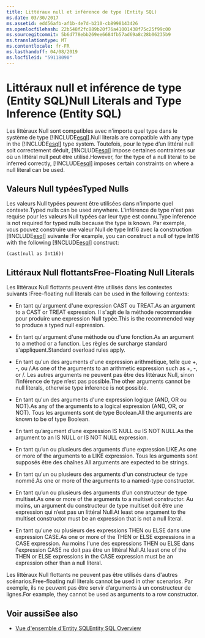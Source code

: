 ```yaml
---
title: Littéraux null et inférence de type (Entity SQL)
ms.date: 03/30/2017
ms.assetid: edd56afb-af1b-4e7d-b210-cb8998143426
ms.openlocfilehash: 22b548f2fc889b20f76a41001438f75c25f99c00
ms.sourcegitcommit: 5b6d778ebb269ee6684fb57ad69a8c28b06235b9
ms.translationtype: MT
ms.contentlocale: fr-FR
ms.lasthandoff: 04/08/2019
ms.locfileid: "59118090"
---
```

# <a name="null-literals-and-type-inference-entity-sql"></a><span data-ttu-id="48b6d-102">Littéraux null et inférence de type (Entity SQL)</span><span class="sxs-lookup"><span data-stu-id="48b6d-102">Null Literals and Type Inference (Entity SQL)</span></span>
<span data-ttu-id="48b6d-103">Les littéraux Null sont compatibles avec n'importe quel type dans le système de type [!INCLUDE[esql](../../../../../../includes/esql-md.md)].</span><span class="sxs-lookup"><span data-stu-id="48b6d-103">Null literals are compatible with any type in the [!INCLUDE[esql](../../../../../../includes/esql-md.md)] type system.</span></span> <span data-ttu-id="48b6d-104">Toutefois, pour le type d’un littéral null soit correctement déduit, [!INCLUDE[esql](../../../../../../includes/esql-md.md)] impose certaines contraintes sur où un littéral null peut être utilisé.</span><span class="sxs-lookup"><span data-stu-id="48b6d-104">However, for the type of a null literal to be inferred correctly, [!INCLUDE[esql](../../../../../../includes/esql-md.md)] imposes certain constraints on where a null literal can be used.</span></span>  
  
## <a name="typed-nulls"></a><span data-ttu-id="48b6d-105">Valeurs Null typées</span><span class="sxs-lookup"><span data-stu-id="48b6d-105">Typed Nulls</span></span>  
 <span data-ttu-id="48b6d-106">Les valeurs Null typées peuvent être utilisées dans n'importe quel contexte.</span><span class="sxs-lookup"><span data-stu-id="48b6d-106">Typed nulls can be used anywhere.</span></span> <span data-ttu-id="48b6d-107">L'inférence de type n'est pas requise pour les valeurs Null typées car leur type est connu.</span><span class="sxs-lookup"><span data-stu-id="48b6d-107">Type inference is not required for typed nulls because the type is known.</span></span> <span data-ttu-id="48b6d-108">Par exemple, vous pouvez construire une valeur Null de type Int16 avec la construction [!INCLUDE[esql](../../../../../../includes/esql-md.md)] suivante :</span><span class="sxs-lookup"><span data-stu-id="48b6d-108">For example, you can construct a null of type Int16 with the following [!INCLUDE[esql](../../../../../../includes/esql-md.md)] construct:</span></span>  
  
 `(cast(null as Int16))`  
  
## <a name="free-floating-null-literals"></a><span data-ttu-id="48b6d-109">Littéraux Null flottants</span><span class="sxs-lookup"><span data-stu-id="48b6d-109">Free-Floating Null Literals</span></span>  
 <span data-ttu-id="48b6d-110">Les littéraux Null flottants peuvent être utilisés dans les contextes suivants :</span><span class="sxs-lookup"><span data-stu-id="48b6d-110">Free-floating null literals can be used in the following contexts:</span></span>  
  
-   <span data-ttu-id="48b6d-111">En tant qu'argument d'une expression CAST ou TREAT.</span><span class="sxs-lookup"><span data-stu-id="48b6d-111">As an argument to a CAST or TREAT expression.</span></span> <span data-ttu-id="48b6d-112">Il s'agit de la méthode recommandée pour produire une expression Null typée.</span><span class="sxs-lookup"><span data-stu-id="48b6d-112">This is the recommended way to produce a typed null expression.</span></span>  
  
-   <span data-ttu-id="48b6d-113">En tant qu'argument d'une méthode ou d'une fonction.</span><span class="sxs-lookup"><span data-stu-id="48b6d-113">As an argument to a method or a function.</span></span> <span data-ttu-id="48b6d-114">Les règles de surcharge standard s'appliquent.</span><span class="sxs-lookup"><span data-stu-id="48b6d-114">Standard overload rules apply.</span></span>  
  
-   <span data-ttu-id="48b6d-115">En tant qu'un des arguments d'une expression arithmétique, telle que +, -, ou /.</span><span class="sxs-lookup"><span data-stu-id="48b6d-115">As one of the arguments to an arithmetic expression such as +, -, or /.</span></span> <span data-ttu-id="48b6d-116">Les autres arguments ne peuvent pas être des littéraux Null, sinon l’inférence de type n’est pas possible.</span><span class="sxs-lookup"><span data-stu-id="48b6d-116">The other arguments cannot be null literals, otherwise type inference is not possible.</span></span>  
  
-   <span data-ttu-id="48b6d-117">En tant qu'un des arguments d'une expression logique (AND, OR ou NOT).</span><span class="sxs-lookup"><span data-stu-id="48b6d-117">As any of the arguments to a logical expression (AND, OR, or NOT).</span></span> <span data-ttu-id="48b6d-118">Tous les arguments sont de type Boolean.</span><span class="sxs-lookup"><span data-stu-id="48b6d-118">All the arguments are known to be of type Boolean.</span></span>  
  
-   <span data-ttu-id="48b6d-119">En tant qu’argument d’une expression IS NULL ou IS NOT NULL.</span><span class="sxs-lookup"><span data-stu-id="48b6d-119">As the argument to an IS NULL or IS NOT NULL expression.</span></span>  
  
-   <span data-ttu-id="48b6d-120">En tant qu’un ou plusieurs des arguments d’une expression LIKE.</span><span class="sxs-lookup"><span data-stu-id="48b6d-120">As one or more of the arguments to a LIKE expression.</span></span> <span data-ttu-id="48b6d-121">Tous les arguments sont supposés être des chaînes.</span><span class="sxs-lookup"><span data-stu-id="48b6d-121">All arguments are expected to be strings.</span></span>  
  
-   <span data-ttu-id="48b6d-122">En tant qu'un ou plusieurs des arguments d'un constructeur de type nommé.</span><span class="sxs-lookup"><span data-stu-id="48b6d-122">As one or more of the arguments to a named-type constructor.</span></span>  
  
-   <span data-ttu-id="48b6d-123">En tant qu’un ou plusieurs des arguments d’un constructeur de type multiset.</span><span class="sxs-lookup"><span data-stu-id="48b6d-123">As one or more of the arguments to a multiset constructor.</span></span> <span data-ttu-id="48b6d-124">Au moins, un argument du constructeur de type multiset doit être une expression qui n’est pas un littéral Null.</span><span class="sxs-lookup"><span data-stu-id="48b6d-124">At least one argument to the multiset constructor must be an expression that is not a null literal.</span></span>  
  
-   <span data-ttu-id="48b6d-125">En tant qu'une ou plusieurs des expressions THEN ou ELSE dans une expression CASE.</span><span class="sxs-lookup"><span data-stu-id="48b6d-125">As one or more of the THEN or ELSE expressions in a CASE expression.</span></span> <span data-ttu-id="48b6d-126">Au moins l'une des expressions THEN ou ELSE dans l'expression CASE ne doit pas être un littéral Null.</span><span class="sxs-lookup"><span data-stu-id="48b6d-126">At least one of the THEN or ELSE expressions in the CASE expression must be an expression other than a null literal.</span></span>  
  
 <span data-ttu-id="48b6d-127">Les littéraux Null flottants ne peuvent pas être utilisés dans d'autres scénarios.</span><span class="sxs-lookup"><span data-stu-id="48b6d-127">Free-floating null literals cannot be used in other scenarios.</span></span> <span data-ttu-id="48b6d-128">Par exemple, ils ne peuvent pas être servir d’arguments à un constructeur de lignes.</span><span class="sxs-lookup"><span data-stu-id="48b6d-128">For example,  they cannot be used as arguments to a row constructor.</span></span>  
  
## <a name="see-also"></a><span data-ttu-id="48b6d-129">Voir aussi</span><span class="sxs-lookup"><span data-stu-id="48b6d-129">See also</span></span>

- [<span data-ttu-id="48b6d-130">Vue d'ensemble d'Entity SQL</span><span class="sxs-lookup"><span data-stu-id="48b6d-130">Entity SQL Overview</span></span>](../../../../../../docs/framework/data/adonet/ef/language-reference/entity-sql-overview.md)
